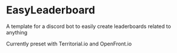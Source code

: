 # EasyLeaderboard
A template for a discord bot to easily create leaderboards related to anything

Currently preset with Territorial.io and OpenFront.io
